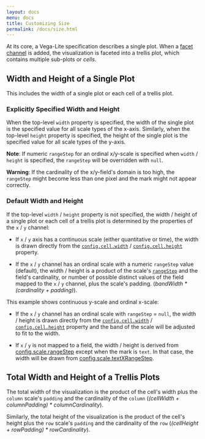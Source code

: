 ```yaml
---
layout: docs
menu: docs
title: Customizing Size
permalink: /docs/size.html
---
```


At its core, a Vega-Lite specification describes a single plot. When a [facet channel](channel.html#facet) is added, the visualization is faceted into a trellis plot, which contains multiple sub-plots or _cells_.

## Width and Height of a Single Plot

This includes the width of a single plot or each cell of a trellis plot.

### Explicitly Specified Width and Height

When the top-level `width` property is specified, the width of the single plot is the specified value for all scale types of the x-axis.  Similarly, when the top-level `height` property is specified, the height of the single plot is the specified value for all scale types of the y-axis.

<span class="vl-example" data-name="bar_size_explicit"></span>

**Note**: If numeric `rangeStep` for an ordinal x/y-scale is specified when `width` / `height` is specified, the `rangeStep` will be overridden with `null`.

**Warning**: If the cardinality of the x/y-field's domain is too high, the `rangeStep` might become less than one pixel and the mark might not appear correctly.

<span class="vl-example" data-name="bar_size_explicit_bad"></span>

### Default Width and Height

If the top-level `width` / `height` property is not specified, the width / height of a single plot or each cell of a trellis plot is determined by the properties of the `x` / `y` channel:

- If `x` / `y` axis has a continuous scale (either quantitative or time), the width is drawn directly from the [`config.cell.width`](config.html#cell-config) / [`config.cell.height`](config.html#cell-config) property.

- If the `x` / `y` channel has an ordinal scale with a numeric `rangeStep` value (default), the width / height is a product of the scale's [`rangeStep`]((scale.html#ordinal)) and the field's cardinality, or number of possible distinct values of the field mapped to the `x` / `y` channel, plus the scale's padding. (_bandWidth * (cardinality + padding)_).

This example shows continuous y-scale and ordinal x-scale:

<span class="vl-example" data-name="bar_size_default"></span>

- If the `x` / `y` channel has an ordinal scale with `rangeStep` = `null`, the width / height is drawn directly from the [`config.cell.width`](config.html#cell-config) / [`config.cell.height`](config.html#cell-config) property and the band of the scale will be adjusted to fit to the width.

<span class="vl-example" data-name="bar_size_fit"></span>

- If `x` / `y` is not mapped to a field, the width / height is derived from [config.scale.rangeStep](#scale-config) except when the mark is `text`.  In that case, the width will be drawn from [config.scale.textXRangeStep](#scale-config).

<span class="vl-example" data-name="bar_1d_rangestep_config"></span>

## Total Width and Height of a Trellis Plots

 The total width of the visualization is the product of the cell's width plus the `column` scale's `padding` and the cardinality of the `column` (_(cellWidth + columnPadding) * columnCardinality_).

 Similarly, the total height of the visualization is the product of the cell's height plus the `row` scale's `padding` and the cardinality of the `row` (_(cellHeight + rowPadding) * rowCardinality_).

<span class="vl-example" data-name="trellis_bar"></span>
